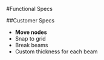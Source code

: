 #Functional Specs

##Customer Specs

* **Move nodes**
* Snap to grid
* Break beams
* Custom thickness for each beam
